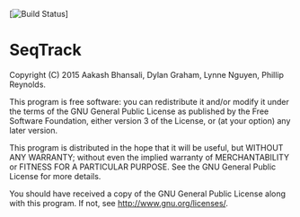 [![Build Status](https://travis-ci.org/DylanGraham/seqtrack.svg?branch=master)]

# SeqTrack
Copyright (C) 2015 Aakash Bhansali, Dylan Graham, Lynne Nguyen, Phillip Reynolds.

This program is free software: you can redistribute it and/or modify
it under the terms of the GNU General Public License as published by
the Free Software Foundation, either version 3 of the License, or
(at your option) any later version.

This program is distributed in the hope that it will be useful,
but WITHOUT ANY WARRANTY; without even the implied warranty of
MERCHANTABILITY or FITNESS FOR A PARTICULAR PURPOSE.  See the
GNU General Public License for more details.

You should have received a copy of the GNU General Public License
along with this program.  If not, see <http://www.gnu.org/licenses/>.
